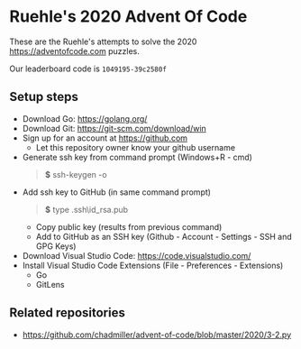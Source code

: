 # Ruehle's 2020 Advent Of Code

These are the Ruehle's attempts to solve the 2020 <https://adventofcode.com> puzzles.

Our leaderboard code is `1049195-39c2580f`

## Setup steps

- Download Go: <https://golang.org/>
- Download Git: <https://git-scm.com/download/win>
- Sign up for an account at <https://github.com>
  - Let this repository owner know your github username
- Generate ssh key from command prompt (Windows+R - cmd)
  > **$** ssh-keygen -o
- Add ssh key to GitHub (in same command prompt)
  > **$** type .ssh\id_rsa.pub
  - Copy public key (results from previous command)
  - Add to GitHub as an SSH key (Github - Account - Settings - SSH and GPG Keys)
- Download Visual Studio Code: <https://code.visualstudio.com/>
- Install Visual Studio Code Extensions (File - Preferences - Extensions)
  - Go
  - GitLens

## Related repositories

- <https://github.com/chadmiller/advent-of-code/blob/master/2020/3-2.py>
